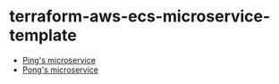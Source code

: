 # terraform-aws-ecs-microservice-template


 - [Ping's microservice](https://github.com/32bitsret/ping-service-ms-example)
 - [Pong's microservice](https://github.com/32bitsret/pong-service-ms-example)

